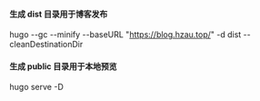 #### 生成 dist 目录用于博客发布

hugo --gc --minify --baseURL "https://blog.hzau.top/" -d dist --cleanDestinationDir

#### 生成 public 目录用于本地预览

hugo serve -D
